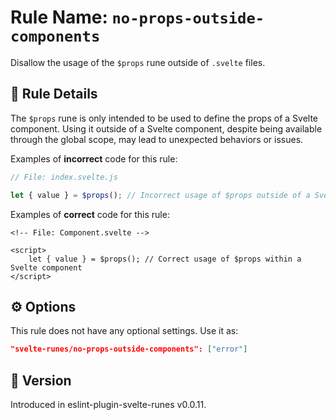 # Rule Name: `no-props-outside-components`

Disallow the usage of the `$props` rune outside of `.svelte` files.

## 📜 Rule Details

The `$props` rune is only intended to be used to define the props of a Svelte component. Using it outside of a Svelte component, despite being available through the global scope, may lead to unexpected behaviors or issues.

Examples of **incorrect** code for this rule:

```javascript
// File: index.svelte.js

let { value } = $props(); // Incorrect usage of $props outside of a Svelte component
```

Examples of **correct** code for this rule:

```svelte
<!-- File: Component.svelte -->

<script>
    let { value } = $props(); // Correct usage of $props within a Svelte component
</script>
```

## ⚙️ Options

This rule does not have any optional settings. Use it as:

```json
"svelte-runes/no-props-outside-components": ["error"]
```

## 🤖 Version

Introduced in eslint-plugin-svelte-runes v0.0.11.
